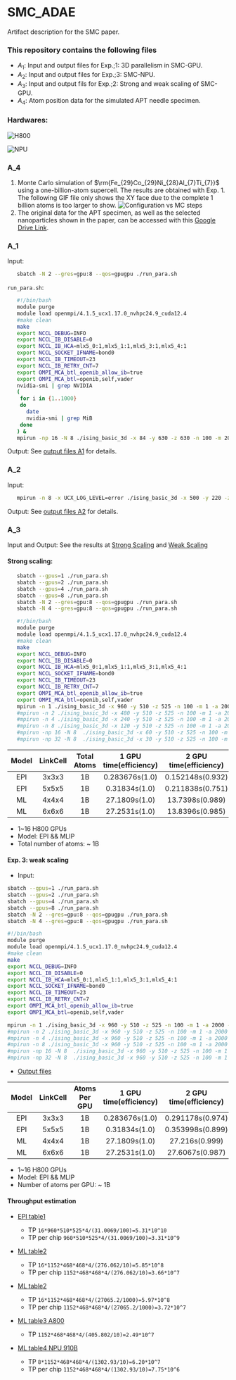 # SMC_ADAE
Artifact description for the SMC paper.

### This repository contains the following files
* $A_1$: Input and output files for Exp.\;1: 3D parallelism in SMC-GPU.
* $A_2$: Input and output files for Exp.\;3: SMC-NPU.
* $A_3$: Input and output fils for Exp.\;2: Strong and weak scaling of SMC-GPU.
* $A_4$: Atom position data for the simulated APT needle specimen.

### Hardwares:
![H800](./gpu-H800.png)

![NPU](./npu-910B3.png)

### A_4
1. Monte Carlo simulation of $\rm{Fe_{29}Co_{29}Ni_{28}Al_{7}Ti_{7}}$ using a one-billion-atom supercell. The results are obtained with Exp. 1. The following GIF file only shows the XY face due to the complete 1 billion atoms is too larger to show. 
![Configuration vs MC steps](./lattice0.gif)
2. The original data for the APT specimen, as well as the selected nanoparticles shown in the paper, can be accessed with this [Google Drive Link](https://drive.google.com/file/d/1L-rYCH0CVspZcDoBzcBFmOcWfooLe6Ob/view?usp=drive_link).

### A_1
Input:
```bash
   sbatch -N 2 --gres=gpu:8 --qos=gpugpu ./run_para.sh
```
`run_para.sh`:
```bash
   #!/bin/bash
   module purge
   module load openmpi/4.1.5_ucx1.17.0_nvhpc24.9_cuda12.4
   #make clean
   make
   export NCCL_DEBUG=INFO
   export NCCL_IB_DISABLE=0
   export NCCL_IB_HCA=mlx5_0:1,mlx5_1:1,mlx5_3:1,mlx5_4:1
   export NCCL_SOCKET_IFNAME=bond0
   export NCCL_IB_TIMEOUT=23
   export NCCL_IB_RETRY_CNT=7
   export OMPI_MCA_btl_openib_allow_ib=true
   export OMPI_MCA_btl=openib,self,vader  
   nvidia-smi | grep NVIDIA
   (
    for i in {1..1000}
    do
      date
      nvidia-smi | grep MiB
    done
   ) &
   mpirun -np 16 -N 8 ./ising_basic_3d -x 84 -y 630 -z 630 -n 100 -m 200 -a 2000 -i 950 -d 100 -o 1
```

Output: See [output files A1](./log_1B_EPI_billionSteps_GPU/) for details.

### A_2
Input:
```bash
   mpirun -n 8 -x UCX_LOG_LEVEL=error ./ising_basic_3d -x 500 -y 220 -z 220 -n 10000 -m 10 -a 2000 -i 850 -d 50 -o 1
```
Output: See [output files A2](./log_table4_910B/) for details.
    
### A_3
Input and Output: See the results at [Strong Scaling](log_strong_scaling.zip) and [Weak Scaling](log_weak_scaling.zip)

#### Strong scaling:
```bash
   sbatch --gpus=1 ./run_para.sh
   sbatch --gpus=2 ./run_para.sh
   sbatch --gpus=4 ./run_para.sh
   sbatch --gpus=8 ./run_para.sh
   sbatch -N 2 --gres=gpu:8 --qos=gpugpu ./run_para.sh
   sbatch -N 4 --gres=gpu:8 --qos=gpugpu ./run_para.sh
```
```bash
   #!/bin/bash
   module purge
   module load openmpi/4.1.5_ucx1.17.0_nvhpc24.9_cuda12.4
   #make clean
   make
   export NCCL_DEBUG=INFO
   export NCCL_IB_DISABLE=0
   export NCCL_IB_HCA=mlx5_0:1,mlx5_1:1,mlx5_3:1,mlx5_4:1
   export NCCL_SOCKET_IFNAME=bond0
   export NCCL_IB_TIMEOUT=23
   export NCCL_IB_RETRY_CNT=7
   export OMPI_MCA_btl_openib_allow_ib=true
   export OMPI_MCA_btl=openib,self,vader
   mpirun -n 1 ./ising_basic_3d -x 960 -y 510 -z 525 -n 100 -m 1 -a 2000 -i 2000 -d 50 -o 1
   #mpirun -n 2 ./ising_basic_3d -x 480 -y 510 -z 525 -n 100 -m 1 -a 2000 -i 2000 -d 50 -o 1
   #mpirun -n 4 ./ising_basic_3d -x 240 -y 510 -z 525 -n 100 -m 1 -a 2000 -i 2000 -d 50 -o 1
   #mpirun -n 8 ./ising_basic_3d -x 120 -y 510 -z 525 -n 100 -m 1 -a 2000 -i 2000 -d 50 -o 1
   #mpirun -np 16 -N 8  ./ising_basic_3d -x 60 -y 510 -z 525 -n 100 -m 1 -a 2000 -i 2000 -d 50 -o 1
   #mpirun -np 32 -N 8  ./ising_basic_3d -x 30 -y 510 -z 525 -n 100 -m 1 -a 2000 -i 2000 -d 50 -o 1
```

| Model | LinkCell | Total Atoms | 1 GPU time(efficiency) | 2 GPU time(efficiency) | 4 GPU time(efficiency) | 8 GPU time(efficiency) | 16 GPU time(efficiency) |
| :----: | :----: | :----: | :----: | :----: | :----: | :----: | :----: |
| EPI | 3x3x3 | 1B | 0.283676s(1.0) | 0.152148s(0.932) | 0.0835246s(0.849) | 0.0497673s(0.713) | 0.0522457s(0.339) |
| EPI | 5x5x5 | 1B | 0.31834s(1.0) | 0.211838s(0.751) | 0.147654s(0.539) | 0.116952s(0.340) | 0.296601s(0.0671) |
| ML | 4x4x4 | 1B | 27.1809s(1.0) | 13.7398s(0.989) | 6.80817s(0.998) | 3.47778s(0.977) | 1.81881s(0.934) |
| ML | 6x6x6 | 1B | 27.2531s(1.0) | 13.8396s(0.985) | 6.90118s(0.987) | 3.57882s(0.952) | 2.13979s(0.796) |

* 1~16 H800 GPUs
* Model: EPI && MLIP
* Total number of atoms: ~ 1B


#### Exp. 3: weak scaling
* Input:
```bash
sbatch --gpus=1 ./run_para.sh
sbatch --gpus=2 ./run_para.sh
sbatch --gpus=4 ./run_para.sh
sbatch --gpus=8 ./run_para.sh
sbatch -N 2 --gres=gpu:8 --qos=gpugpu ./run_para.sh
sbatch -N 4 --gres=gpu:8 --qos=gpugpu ./run_para.sh
```

```run_para.sh
#!/bin/bash
module purge
module load openmpi/4.1.5_ucx1.17.0_nvhpc24.9_cuda12.4
#make clean
make
export NCCL_DEBUG=INFO
export NCCL_IB_DISABLE=0
export NCCL_IB_HCA=mlx5_0:1,mlx5_1:1,mlx5_3:1,mlx5_4:1
export NCCL_SOCKET_IFNAME=bond0
export NCCL_IB_TIMEOUT=23
export NCCL_IB_RETRY_CNT=7
export OMPI_MCA_btl_openib_allow_ib=true
export OMPI_MCA_btl=openib,self,vader

mpirun -n 1 ./ising_basic_3d -x 960 -y 510 -z 525 -n 100 -m 1 -a 2000 -i 2000 -d 50 -o 1
#mpirun -n 2 ./ising_basic_3d -x 960 -y 510 -z 525 -n 100 -m 1 -a 2000 -i 2000 -d 50 -o 1
#mpirun -n 4 ./ising_basic_3d -x 960 -y 510 -z 525 -n 100 -m 1 -a 2000 -i 2000 -d 50 -o 1
#mpirun -n 8 ./ising_basic_3d -x 960 -y 510 -z 525 -n 100 -m 1 -a 2000 -i 2000 -d 50 -o 1
#mpirun -np 16 -N 8  ./ising_basic_3d -x 960 -y 510 -z 525 -n 100 -m 1 -a 2000 -i 2000 -d 50 -o 1
#mpirun -np 32 -N 8  ./ising_basic_3d -x 960 -y 510 -z 525 -n 100 -m 1 -a 2000 -i 2000 -d 50 -o 1
```
* [Output files](./log_weak_scaling/)

| Model | LinkCell | Atoms Per GPU | 1 GPU time(efficiency) | 2 GPU time(efficiency) | 4 GPU time(efficiency) | 8 GPU time(efficiency) | 16 GPU time(efficiency) |
| :----: | :----: | :----: | :----: | :----: | :----: | :----: | :----: |
| EPI | 3x3x3 | 1B | 0.283676s(1.0) | 0.291178s(0.974) | 0.292705s(0.969) | 0.293911s(0.965) | 0.310069s(0.915) |
| EPI | 5x5x5 | 1B | 0.31834s(1.0) | 0.353998s(0.899) | 0.360995s(0.882) | 0.36677s(0.868) | 0.519045s(0.613) |
| ML | 4x4x4 | 1B | 27.1809s(1.0) | 27.216s(0.999) | 27.2803s(0.996) | 27.576s(0.986) | 27.6062s(0.985) |
| ML | 6x6x6 | 1B | 27.2531s(1.0) | 27.6067s(0.987) | 27.0458s(1.01) | 27.7111s(0.983) | 27.9004s(0.977) |

* 1~16 H800 GPUs
* Model: EPI && MLIP
* Number of atoms per GPU: ~ 1B

#### Throughput estimation
- [EPI table1](log_weak_scaling/FCC_EPI_dist/out_fcc_epi_dist_333_16/out0.dat)
  - TP `16*960*510*525*4/(31.0069/100)=5.31*10^10`
  - TP per chip `960*510*525*4/(31.0069/100)=3.31*10^9`

- [ML table2](log_weak_scaling/FCC_MLIP_dist/out_fcc_mlip_dist_444_16/out0.dat)
  - TP `16*1152*468*468*4/(276.062/10)=5.85*10^8`
  - TP per chip `1152*468*468*4/(276.062/10)=3.66*10^7`
- [ML table2](log_table2)
  - TP `16*1152*468*468*4/(27065.2/1000)=5.97*10^8`
  - TP per chip `1152*468*468*4/(27065.2/1000)=3.72*10^7`

- [ML table3 A800](log_table3)
  - TP `1152*468*468*4/(405.802/10)=2.49*10^7`
 
- [ML table4 NPU 910B](log_table4_910B)
  - TP `8*1152*468*468*4/(1302.93/10)=6.20*10^7`
  - TP per chip `1152*468*468*4/(1302.93/10)=7.75*10^6`

